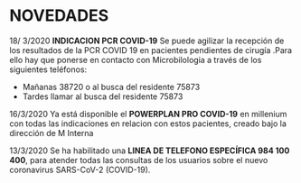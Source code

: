 # NOVEDADES

18/ 3/2020   **INDICACION PCR COVID-19** Se puede agilizar la recepción de los resultados de la PCR COVID 19 en pacientes pendientes de cirugía .Para ello hay que ponerse en contacto con Microbilologia a través de los siguientes teléfonos:

* Mañanas 38720 o al busca del residente 75873
* Tardes llamar al busca del residente 75873



16/3/2020  Ya está disponible el **POWERPLAN  PRO COVID-19** en millenium con todas las indicaciones en relacion con estos pacientes, creado bajo la dirección de M Interna 


13/3/2020 Se ha habilitado una **LINEA DE TELEFONO ESPECÍFICA  984 100 400**, para atender todas las consultas de los usuarios sobre el nuevo coronavirus SARS-CoV-2 (COVID-19).
